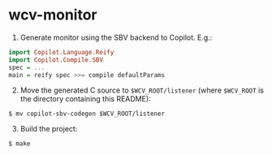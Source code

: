# wcv-monitor

1. Generate monitor using the SBV backend to Copilot. E.g.:
  ```hs
  import Copilot.Language.Reify
  import Copilot.Compile.SBV
  spec = ...
  main = reify spec >>= compile defaultParams
  ```

2. Move the generated C source to `$WCV_ROOT/listener` (where `$WCV_ROOT` is the directory containing this README):
  ```
  $ mv copilot-sbv-codegen $WCV_ROOT/listener
  ```

3. Build the project:
  ```
  $ make
  ```
